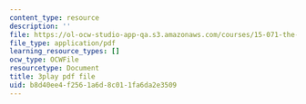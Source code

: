 ```yaml
---
content_type: resource
description: ''
file: https://ol-ocw-studio-app-qa.s3.amazonaws.com/courses/15-071-the-analytics-edge-spring-2017/b8d40ee4f2561a6d8c011fa6da2e3509_X_reyHNRYws.pdf
file_type: application/pdf
learning_resource_types: []
ocw_type: OCWFile
resourcetype: Document
title: 3play pdf file
uid: b8d40ee4-f256-1a6d-8c01-1fa6da2e3509
---
```

